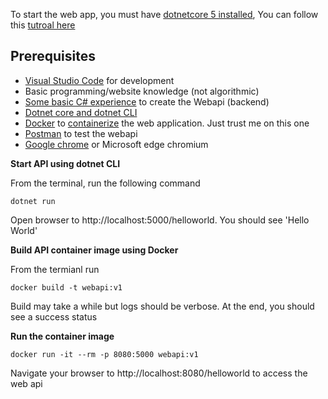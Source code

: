 To start the web app, you must have [dotnetcore 5 installed](https://dotnet.microsoft.com/download/dotnet/5.0), You can follow this [tutroal here](https://dgaspard.com/KubernetesAITutorial2/)

## Prerequisites
+  [Visual Studio Code](https://code.visualstudio.com/download) for development
+  Basic programming/website knowledge (not algorithmic)
+  [Some basic C# experience](https://docs.microsoft.com/en-us/dotnet/csharp/tour-of-csharp/tutorials/hello-world?tutorial-step=1) to create the Webapi (backend)
+  [Dotnet core and dotnet CLI](https://dotnet.microsoft.com/download/dotnet/3.1)
+  [Docker](https://docs.docker.com/get-docker/) to [containerize](https://cloud.google.com/containers#:~:text=Containerization%20provides%20a%20clean%20separation,configurations%20specific%20to%20the%20app.) the web application. Just trust me on this one
+  [Postman](https://www.postman.com/downloads/) to test the webapi
+  [Google chrome](https://www.google.com/chrome/) or Microsoft edge chromium



**Start API using dotnet CLI**

From the terminal, run the following command
```shell
dotnet run
```
Open browser to http://localhost:5000/helloworld. You should see 'Hello World'



**Build API container image using Docker**

From the termianl run
```shell
docker build -t webapi:v1
```
Build may take a while but logs should be verbose. At the end, you should see a success status



**Run the container image**

```shell
docker run -it --rm -p 8080:5000 webapi:v1
```
Navigate your browser to http://localhost:8080/helloworld to access the web api
